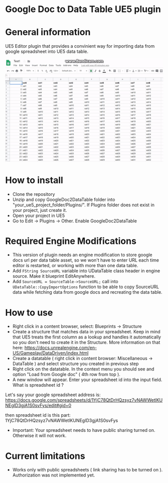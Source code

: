 # Google Doc to Data Table UE5 plugin 

# General information
UE5 Editor plugin that provides a convinient way for importing data from google spreadsheet into UE5 data table.

![Alt Text](Resources/demo.gif)

# How to install
* Clone the repository
* Unzip and copy GoogleDoc2DataTable folder into "your_ue5_project_folder/Plugins/". If Plugins folder does not exist in your project, just create it.
* Open your project in UE5
* Go to Edit -> Plugins -> Other. Enable GoogleDoc2DataTable

# Required Engine Modifications
* This version of plugin needs an engine modification to store google docs url per data table asset, so we won't have to enter URL each time editor is restarted, or working with more than one data table.
* Add `FString SourceURL` variable into UDataTable class header in engine source. Make it blueprint EditAnywhere.
* Add `SourceURL = SourceTable->SourceURL;` call into `UDataTable::CopyImportOptions` function to be able to copy SourceURL data while fetching data from google docs and recreating the data table.

# How to use

* Right click in a content browser, select: Blueprints -> Structure 
* Create a structure that matches data in your spreadsheet. Keep in mind that UE5 treats the first column as a lookup and handles it automatically so you don't need to create it in the Structure. More information on that here: https://docs.unrealengine.com/en-US/Gameplay/DataDriven/index.html
* Create a datatable ( right click in content browser: Miscellaneous -> DataTable ) and select structure you created in previous step
* Right click on the datatable. In the context menu you should see and option "Load from Google doc" ( 4th row from top ).
* A new window will appear. Enter your spreadsheet id into the input field. What is spreadsheet id ?

Let's say your google spreadsheet address is:
https://docs.google.com/spreadsheets/d/1YjC78QtDrHQzsyz7vNAWWetlKUNEgID3gjA1S0svFys/edit#gid=0

then spreadsheet id is this part: 1YjC78QtDrHQzsyz7vNAWWetlKUNEgID3gjA1S0svFys

* Important: Your spreadsheet needs to have public sharing turned on. Otherwise it will not work.

# Current limitations
* Works only with public spreadsheets ( link sharing has to be turned on ). Authorization was not implemented yet. 
